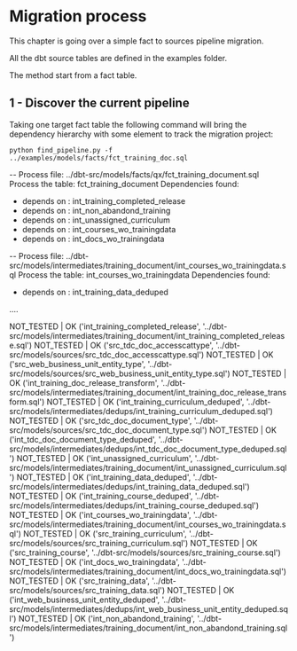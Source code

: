 # Migration process

This chapter is going over a simple fact to sources pipeline migration.

All the dbt source tables are defined in the examples folder. 

The method start from a fact table.

## 1 - Discover the current pipeline

Taking one target fact table the following command will bring the dependency hierarchy with some element to track the migration project:

```
python find_pipeline.py -f ../examples/models/facts/fct_training_doc.sql 
```

-- Process file: ../dbt-src/models/facts/qx/fct_training_document.sql
Process the table: fct_training_document
Dependencies found:
  - depends on : int_training_completed_release
  - depends on : int_non_abandond_training
  - depends on : int_unassigned_curriculum
  - depends on : int_courses_wo_trainingdata
  - depends on : int_docs_wo_trainingdata


-- Process file: ../dbt-src/models/intermediates/training_document/int_courses_wo_trainingdata.sql
Process the table: int_courses_wo_trainingdata
Dependencies found:
  - depends on : int_training_data_deduped

  ....

 NOT_TESTED | OK ('int_training_completed_release', '../dbt-src/models/intermediates/training_document/int_training_completed_release.sql')
 NOT_TESTED | OK ('src_tdc_doc_accesscattype', '../dbt-src/models/sources/src_tdc_doc_accesscattype.sql')
 NOT_TESTED | OK ('src_web_business_unit_entity_type', '../dbt-src/models/sources/src_web_business_unit_entity_type.sql')
 NOT_TESTED | OK ('int_training_doc_release_transform', '../dbt-src/models/intermediates/training_document/int_training_doc_release_transform.sql')
 NOT_TESTED | OK ('int_training_curriculum_deduped', '../dbt-src/models/intermediates/dedups/int_training_curriculum_deduped.sql')
 NOT_TESTED | OK ('src_tdc_doc_document_type', '../dbt-src/models/sources/src_tdc_doc_document_type.sql')
 NOT_TESTED | OK ('int_tdc_doc_document_type_deduped', '../dbt-src/models/intermediates/dedups/int_tdc_doc_document_type_deduped.sql')
 NOT_TESTED | OK ('int_unassigned_curriculum', '../dbt-src/models/intermediates/training_document/int_unassigned_curriculum.sql')
 NOT_TESTED | OK ('int_training_data_deduped', '../dbt-src/models/intermediates/dedups/int_training_data_deduped.sql')
 NOT_TESTED | OK ('int_training_course_deduped', '../dbt-src/models/intermediates/dedups/int_training_course_deduped.sql')
 NOT_TESTED | OK ('int_courses_wo_trainingdata', '../dbt-src/models/intermediates/training_document/int_courses_wo_trainingdata.sql')
 NOT_TESTED | OK ('src_training_curriculum', '../dbt-src/models/sources/src_training_curriculum.sql')
 NOT_TESTED | OK ('src_training_course', '../dbt-src/models/sources/src_training_course.sql')
 NOT_TESTED | OK ('int_docs_wo_trainingdata', '../dbt-src/models/intermediates/training_document/int_docs_wo_trainingdata.sql')
 NOT_TESTED | OK ('src_training_data', '../dbt-src/models/sources/src_training_data.sql')
 NOT_TESTED | OK ('int_web_business_unit_entity_deduped', '../dbt-src/models/intermediates/dedups/int_web_business_unit_entity_deduped.sql')
 NOT_TESTED | OK ('int_non_abandond_training', '../dbt-src/models/intermediates/training_document/int_non_abandond_training.sql')


